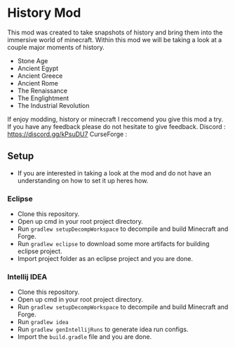 # History Mod
This mod was created to take snapshots of history and bring them into the immersive world of minecraft. Within this mod we will be taking a look at a couple major moments of history.
- Stone Age
- Ancient Egypt
- Ancient Greece
- Ancient Rome
- The Renaissance
- The Englightment
- The Industrial Revolution

If enjoy modding, history or minecraft I reccomend you give this mod a try. If you have any feedback please do not
hesitate to give feedback.
Discord : https://discord.gg/kPsuDU7
CurseForge :

## Setup
- If you are interested in taking a look at the mod and do not have an understanding on how to set it up heres how.

### Eclipse
- Clone this repository.
- Open up cmd in your root project directory.
- Run `gradlew setupDecompWorkspace` to decompile and build Minecraft and Forge.
- Run `gradlew eclipse` to download some more artifacts for building eclipse project.
- Import project folder as an eclipse project and you are done.

### Intellij IDEA
- Clone this repository.
- Open up cmd in your root project directory.
- Run `gradlew setupDecompWorkspace` to decompile and build Minecraft and Forge.
- Run `gradlew idea`
- Run `gradlew genIntellijRuns` to generate idea run configs.
- Import the `build.gradle` file and you are done.
